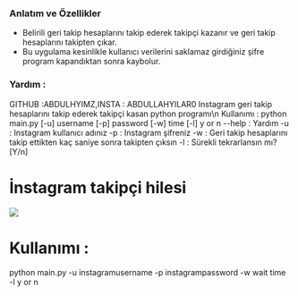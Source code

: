 ### Anlatım ve Özellikler

-  Belirili geri takip hesaplarını takip ederek takipçi kazanır ve geri takip hesaplarını takipten çıkar.
- Bu uygulama kesinlikle kullanıcı verilerini saklamaz girdiğiniz şifre program kapandıktan sonra kaybolur.

### Yardım :
GITHUB :ABDULHYIMZ,INSTA : ABDULLAHYILAR0
    Instagram geri takip hesaplarını takip ederek takipçi
    kasan python programı\n
    Kullanımı : python main.py [-u] username [-p] password [-w] time [-l] y or n
    --help : Yardım
    -u : Instagram kullanıcı adınız
    -p : Instagram şifreniz
    -w : Geri takip hesaplarını takip ettikten kaç saniye sonra takipten çıksın
    -l : Sürekli tekrarlansın mı? [Y/n]

# İnstagram takipçi hilesi

![](https://encrypted-tbn0.gstatic.com/images?q=tbn:ANd9GcRtJ3Ll1DRXGA5Yo2ImcEbccvFkTyYc_oz8qeXr5FF_8Q&s)

# Kullanımı : 
python main.py -u instagramusername -p instagrampassword -w wait time -l y or n


